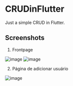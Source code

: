 # CRUDinFlutter
Just a simple CRUD in Flutter.

## Screenshots
1. Frontpage

![image](https://user-images.githubusercontent.com/75737377/194068234-674419ff-c642-4ec8-bf09-01804c423188.png)
![image](https://user-images.githubusercontent.com/75737377/194069861-b422d657-d397-4ba4-867e-d86db4b2b789.png)

2. Página de adicionar usuário

![image](https://user-images.githubusercontent.com/75737377/194068475-7650475e-5a9f-4300-9943-f8ff4e67a906.png)
